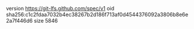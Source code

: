 version https://git-lfs.github.com/spec/v1
oid sha256:c1c2fdaa7032b4ec38267b2d186f713af0d4544376092a3806b8e6e2a7f446d6
size 5846
